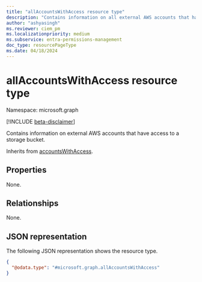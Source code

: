 ```yaml
---
title: "allAccountsWithAccess resource type"
description: "Contains information on all external AWS accounts that have access to a storage bucket."
author: "ashyasingh"
ms.reviewer: ciem_pm
ms.localizationpriority: medium
ms.subservice: entra-permissions-management
doc_type: resourcePageType
ms.date: 04/18/2024
---
```


# allAccountsWithAccess resource type

Namespace: microsoft.graph

[!INCLUDE [beta-disclaimer](../../includes/beta-disclaimer.md)]

Contains information on external AWS accounts that have access to a storage bucket.

Inherits from [accountsWithAccess](../resources/accountswithaccess.md).

## Properties
None.

## Relationships
None.

## JSON representation
The following JSON representation shows the resource type.
<!-- {
  "blockType": "resource",
  "@odata.type": "microsoft.graph.allAccountsWithAccess"
}
-->
``` json
{
  "@odata.type": "#microsoft.graph.allAccountsWithAccess"
}
```


